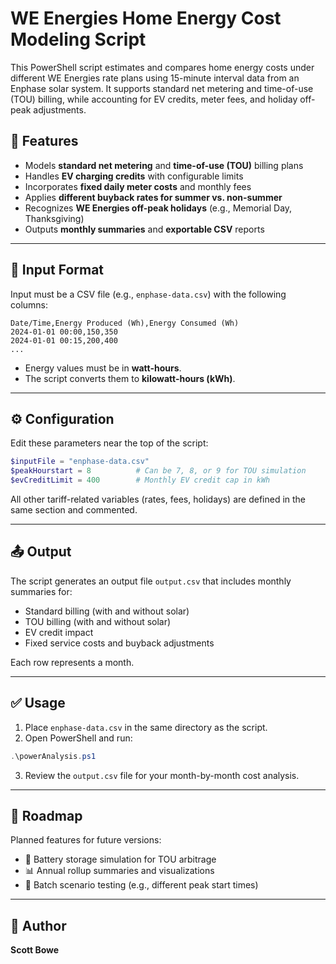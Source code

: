 # WE Energies Home Energy Cost Modeling Script

This PowerShell script estimates and compares home energy costs under different WE Energies rate plans using 15-minute interval data from an Enphase solar system. It supports standard net metering and time-of-use (TOU) billing, while accounting for EV credits, meter fees, and holiday off-peak adjustments.

## 🔧 Features

- Models **standard net metering** and **time-of-use (TOU)** billing plans
- Handles **EV charging credits** with configurable limits
- Incorporates **fixed daily meter costs** and monthly fees
- Applies **different buyback rates for summer vs. non-summer**
- Recognizes **WE Energies off-peak holidays** (e.g., Memorial Day, Thanksgiving)
- Outputs **monthly summaries** and **exportable CSV** reports

---

## 📁 Input Format

Input must be a CSV file (e.g., `enphase-data.csv`) with the following columns:

```
Date/Time,Energy Produced (Wh),Energy Consumed (Wh)
2024-01-01 00:00,150,350
2024-01-01 00:15,200,400
...
```

- Energy values must be in **watt-hours**.
- The script converts them to **kilowatt-hours (kWh)**.

---

## ⚙️ Configuration

Edit these parameters near the top of the script:

```powershell
$inputFile = "enphase-data.csv"
$peakHourstart = 8          # Can be 7, 8, or 9 for TOU simulation
$evCreditLimit = 400        # Monthly EV credit cap in kWh
```

All other tariff-related variables (rates, fees, holidays) are defined in the same section and commented.

---

## 📤 Output

The script generates an output file `output.csv` that includes monthly summaries for:

- Standard billing (with and without solar)
- TOU billing (with and without solar)
- EV credit impact
- Fixed service costs and buyback adjustments

Each row represents a month.

---

## ✅ Usage

1. Place `enphase-data.csv` in the same directory as the script.
2. Open PowerShell and run:

```powershell
.\powerAnalysis.ps1
```

3. Review the `output.csv` file for your month-by-month cost analysis.

---

## 🚧 Roadmap

Planned features for future versions:

- 🔋 Battery storage simulation for TOU arbitrage
- 📊 Annual rollup summaries and visualizations
- 🧪 Batch scenario testing (e.g., different peak start times)

---

## 🧠 Author

**Scott Bowe** 
